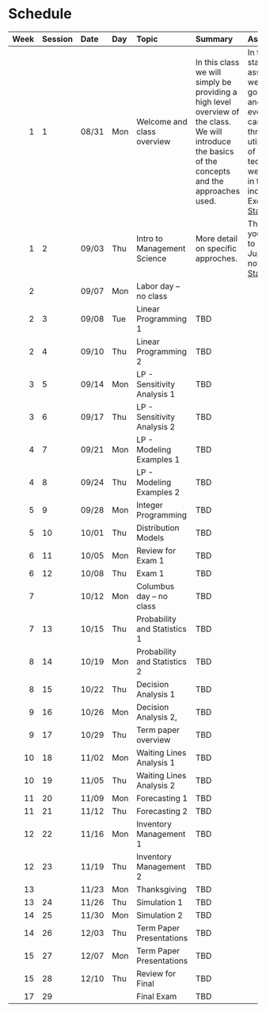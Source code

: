 Schedule
============================


|   Week | Session   | Date   | Day   | Topic                        | Summary                                                                                                                                              | Assignment                                                                                                                                                                                                                                                                                                  | Due   |
|-------:|:----------|:-------|:------|:-----------------------------|:-----------------------------------------------------------------------------------------------------------------------------------------------------|:------------------------------------------------------------------------------------------------------------------------------------------------------------------------------------------------------------------------------------------------------------------------------------------------------------|:------|
|      1 | 1         | 08/31  | Mon   | Welcome and class overview   | In this class we will simply be providing a high level overview of the class.  We will introduce the basics of the concepts and the approaches used. | In this starter assignment, we are just going to try and test that everyone can go through and utilize some of the basic technologies we will use in the class, including Excel Solver. [Starter](https://github.com/rpi-techfundamentals/ms-website-fall-2020/raw/master/files/assignments/01starter.xlsx) | 09/07 |
|      1 | 2         | 09/03  | Thu   | Intro to Management Science  | More detail on specific approches.                                                                                                                   | This will test your ability to use Jupyter notebooks.  [Starter](assignments/02starter)                                                                                                                                                                                                                     | 09/10 |
|      2 |           | 09/07  | Mon   | Labor day – no class         |                                                                                                                                                      |                                                                                                                                                                                                                                                                                                             |       |
|      2 | 3         | 09/08  | Tue   | Linear Programming 1         | TBD                                                                                                                                                  |                                                                                                                                                                                                                                                                                                             |       |
|      2 | 4         | 09/10  | Thu   | Linear Programming 2         | TBD                                                                                                                                                  |                                                                                                                                                                                                                                                                                                             |       |
|      3 | 5         | 09/14  | Mon   | LP - Sensitivity Analysis 1  | TBD                                                                                                                                                  |                                                                                                                                                                                                                                                                                                             |       |
|      3 | 6         | 09/17  | Thu   | LP - Sensitivity Analysis 2  | TBD                                                                                                                                                  |                                                                                                                                                                                                                                                                                                             |       |
|      4 | 7         | 09/21  | Mon   | LP - Modeling Examples 1     | TBD                                                                                                                                                  |                                                                                                                                                                                                                                                                                                             |       |
|      4 | 8         | 09/24  | Thu   | LP - Modeling Examples 2     | TBD                                                                                                                                                  |                                                                                                                                                                                                                                                                                                             |       |
|      5 | 9         | 09/28  | Mon   | Integer Programming          | TBD                                                                                                                                                  |                                                                                                                                                                                                                                                                                                             |       |
|      5 | 10        | 10/01  | Thu   | Distribution Models          | TBD                                                                                                                                                  |                                                                                                                                                                                                                                                                                                             |       |
|      6 | 11        | 10/05  | Mon   | Review for Exam 1            | TBD                                                                                                                                                  |                                                                                                                                                                                                                                                                                                             |       |
|      6 | 12        | 10/08  | Thu   | Exam 1                       | TBD                                                                                                                                                  |                                                                                                                                                                                                                                                                                                             |       |
|      7 |           | 10/12  | Mon   | Columbus day – no class      | TBD                                                                                                                                                  |                                                                                                                                                                                                                                                                                                             |       |
|      7 | 13        | 10/15  | Thu   | Probability and Statistics 1 | TBD                                                                                                                                                  |                                                                                                                                                                                                                                                                                                             |       |
|      8 | 14        | 10/19  | Mon   | Probability and Statistics 2 | TBD                                                                                                                                                  |                                                                                                                                                                                                                                                                                                             |       |
|      8 | 15        | 10/22  | Thu   | Decision Analysis 1          | TBD                                                                                                                                                  |                                                                                                                                                                                                                                                                                                             |       |
|      9 | 16        | 10/26  | Mon   | Decision Analysis 2,         | TBD                                                                                                                                                  |                                                                                                                                                                                                                                                                                                             |       |
|      9 | 17        | 10/29  | Thu   | Term paper overview          | TBD                                                                                                                                                  |                                                                                                                                                                                                                                                                                                             |       |
|     10 | 18        | 11/02  | Mon   | Waiting Lines Analysis 1     | TBD                                                                                                                                                  |                                                                                                                                                                                                                                                                                                             |       |
|     10 | 19        | 11/05  | Thu   | Waiting Lines Analysis 2     | TBD                                                                                                                                                  |                                                                                                                                                                                                                                                                                                             |       |
|     11 | 20        | 11/09  | Mon   | Forecasting 1                | TBD                                                                                                                                                  |                                                                                                                                                                                                                                                                                                             |       |
|     11 | 21        | 11/12  | Thu   | Forecasting 2                | TBD                                                                                                                                                  |                                                                                                                                                                                                                                                                                                             |       |
|     12 | 22        | 11/16  | Mon   | Inventory Management 1       | TBD                                                                                                                                                  |                                                                                                                                                                                                                                                                                                             |       |
|     12 | 23        | 11/19  | Thu   | Inventory Management 2       | TBD                                                                                                                                                  |                                                                                                                                                                                                                                                                                                             |       |
|     13 |           | 11/23  | Mon   | Thanksgiving                 | TBD                                                                                                                                                  |                                                                                                                                                                                                                                                                                                             |       |
|     13 | 24        | 11/26  | Thu   | Simulation 1                 | TBD                                                                                                                                                  |                                                                                                                                                                                                                                                                                                             |       |
|     14 | 25        | 11/30  | Mon   | Simulation 2                 | TBD                                                                                                                                                  |                                                                                                                                                                                                                                                                                                             |       |
|     14 | 26        | 12/03  | Thu   | Term Paper Presentations     | TBD                                                                                                                                                  |                                                                                                                                                                                                                                                                                                             |       |
|     15 | 27        | 12/07  | Mon   | Term Paper Presentations     | TBD                                                                                                                                                  |                                                                                                                                                                                                                                                                                                             |       |
|     15 | 28        | 12/10  | Thu   | Review for Final             | TBD                                                                                                                                                  |                                                                                                                                                                                                                                                                                                             |       |
|     17 | 29        |        |       | Final Exam                   | TBD                                                                                                                                                  |                                                                                                                                                                                                                                                                                                             |       |